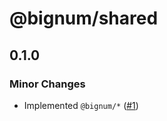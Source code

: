 # @bignum/shared

## 0.1.0

### Minor Changes

- Implemented `@bignum/*` ([#1](https://github.com/ota-meshi/bignum/pull/1))
